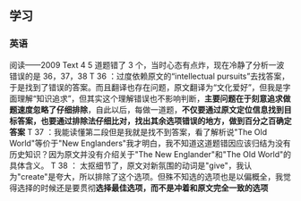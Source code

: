 ## 学习
### 英语
阅读——2009 Text 4   5 道题错了 3 个，当时心态有点炸，现在冷静了分析一波
错误的是 36，37，38
T 36 ：过度依赖原文的“intellectual pursuits”去找答案，于是找到了错误的答案。而且翻译也存在问题，原文翻译为“文化爱好”，但我是字面理解“知识追求”，但其实这个理解错误也不影响判断，**主要问题在于刻意追求做题速度忽略了仔细排除**，自此以后，每做一道题，**不仅要通过原文定位信息找到目标答案，也要通过排除法仔细比对，找出其余选项错误的地方，做到百分之百确定答案**
T 37 ：我能读懂第二段但是我就是找不到答案，看了解析说"The Old World"等价于"New Englanders"我才明白，我不知道这道题错因应该归结为没有历史知识？因为原文并没有介绍关于"The New Englander"和"The Old World"的具体含义。
T 38 ： 太抠细节了，原文对新氛围的动词是"give"，我认为"create"是夸大，所以排除了这个选项。但殊不知选的选项也是以偏概全，我觉得选择的时候还是要贯彻**选择最佳选项，而不是冲着和原文完全一致的选项**
